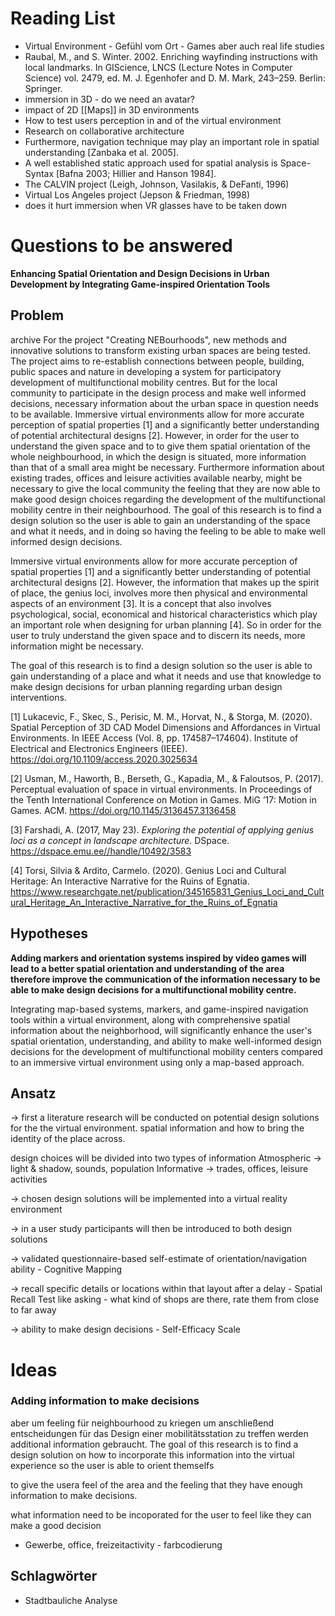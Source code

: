 
# Reading List

- Virtual Environment - Gefühl vom Ort - Games aber auch real life studies
- Raubal, M., and S. Winter. 2002. Enriching wayfinding instructions with local landmarks. In GIScience, LNCS (Lecture Notes in Computer Science) vol. 2479, ed. M. J. Egenhofer and D. M. Mark, 243–259. Berlin: Springer.
- immersion in 3D - do we need an avatar?
- impact of 2D [[Maps]] in 3D environments
- How to test users perception in and of the virtual environment
- Research on collaborative architecture
- Furthermore, navigation technique may play an important role in spatial understanding [Zanbaka et al. 2005].
-  A well established static approach used for spatial analysis is Space- Syntax [Bafna 2003; Hillier and Hanson 1984].
- The CALVIN project (Leigh, Johnson, Vasilakis, & DeFanti, 1996)
- Virtual Los Angeles project (Jepson & Friedman, 1998) 
- does it hurt immersion when VR glasses have to be taken down






# Questions to be answered


**Enhancing Spatial Orientation and Design Decisions in Urban Development by Integrating Game-inspired Orientation Tools**
## Problem

 archive
	For the project "Creating NEBourhoods", new methods and innovative solutions to transform existing urban spaces are being tested. The project aims to re-establish connections between people, building, public spaces and nature in developing a system for participatory development of multifunctional mobility centres. 
	But for the local community to participate in the design process and make well informed decisions, necessary information about the urban space in question needs to be available. 
	Immersive virtual environments allow for more accurate perception of spatial properties [1] and a significantly better understanding of potential architectural designs [2].  However, in order for the user to understand the given space and to to give them spatial orientation of the whole neighbourhood, in which the design is situated, more information than that of a small area might be necessary. Furthermore information about existing trades, offices and leisure activities available nearby, might be necessary to give the local community the feeling that they are now able to make good design choices regarding the development of the multifunctional mobility centre in their neighbourhood.
	The goal of this research is to find a design solution so the user is able to gain an understanding of the space and what it needs,  and in doing so having the feeling to be able to make well informed design decisions. 


Immersive virtual environments allow for more accurate perception of spatial properties [1] and a significantly better understanding of potential architectural designs [2]. However, the information that makes up the spirit of place, the genius loci, involves more then physical and environmental aspects of an environment [3]. It is a concept that also involves psychological, social, economical and historical characteristics which play an important role when designing for urban planning [4]. 
So in order for the user to truly understand the given space and to discern its needs, more information might be necessary. 

The goal of this research is to find a design solution so the user is able to gain understanding of a place and what it needs and use that knowledge to make design decisions for urban planning regarding urban design interventions. 



[1] Lukacevic, F., Skec, S., Perisic, M. M., Horvat, N., & Storga, M. (2020). Spatial Perception of 3D CAD Model Dimensions and Affordances in Virtual Environments. In IEEE Access (Vol. 8, pp. 174587–174604). Institute of Electrical and Electronics Engineers (IEEE). https://doi.org/10.1109/access.2020.3025634

[2] Usman, M., Haworth, B., Berseth, G., Kapadia, M., & Faloutsos, P. (2017). Perceptual evaluation of space in virtual environments. In Proceedings of the Tenth International Conference on Motion in Games. MiG ’17: Motion in Games. ACM. https://doi.org/10.1145/3136457.3136458

[3] Farshadi, A. (2017, May 23). _Exploring the potential of applying genius loci as a concept in landscape architecture_. DSpace. https://dspace.emu.ee//handle/10492/3583
 
[4] Torsi, Silvia & Ardito, Carmelo. (2020). Genius Loci and Cultural Heritage: An Interactive Narrative for the Ruins of Egnatia. https://www.researchgate.net/publication/345165831_Genius_Loci_and_Cultural_Heritage_An_Interactive_Narrative_for_the_Ruins_of_Egnatia
## Hypotheses 
**Adding markers and orientation systems inspired by video games will lead to a better spatial orientation and understanding of the area therefore improve the communication of the information necessary to be able to make design decisions for a multifunctional mobility centre.**

Integrating map-based systems, markers, and game-inspired navigation tools within a virtual environment, along with comprehensive spatial information about the neighborhood, will significantly enhance the user's spatial orientation, understanding, and ability to make well-informed design decisions for the development of multifunctional mobility centers compared to an immersive virtual environment using only a map-based approach.





## Ansatz 

→ first a literature research will be conducted on potential design solutions for the the virtual environment. spatial information and how to bring the identity of the place across.

design choices will be divided into two types of information
	Atmospheric → light & shadow, sounds, population
	Informative → trades, offices, leisure activities  

→ chosen design solutions will be implemented into a virtual reality environment

→ in a user study participants will then be introduced to both design solutions



→ validated questionnaire-based self-estimate of orientation/navigation ability -  Cognitive Mapping

→ recall specific details or locations within that layout after a delay - Spatial Recall Test
	like asking - what kind of shops are there, rate them from close to far away
  

→ ability to make design decisions - Self-Efficacy Scale 










# Ideas

### Adding information to make decisions

aber um feeling für neighbourhood zu kriegen um anschließend entscheidungen für das Design einer mobilitätsstation zu treffen werden additional information gebraucht. The goal of this research is to find a design solution on how to incorporate this information into the virtual experience so the user is able to orient themselfs 

to give the usera feel of the area and the feeling that they have enough information to make decisions. 


what information need to be incoporated for the user to feel like they can make a good decision

- Gewerbe, office, freizeitactivity - farbcodierung




## Schlagwörter

- Stadtbauliche Analyse




